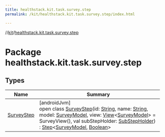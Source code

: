 ```yaml
---
title: healthstack.kit.task.survey.step
permalink: /kit/healthstack.kit.task.survey.step/index.html

---
```

//[kit](/kit.html)/[healthstack.kit.task.survey.step](index.html)



# Package healthstack.kit.task.survey.step



## Types


| Name | Summary |
|---|---|
| [SurveyStep](-survey-step/index.html) | [androidJvm]<br>open class [SurveyStep](-survey-step/index.html)(id: [String](https://kotlinlang.org/api/latest/jvm/stdlib/kotlin/-string/index.html), name: [String](https://kotlinlang.org/api/latest/jvm/stdlib/kotlin/-string/index.html), model: [SurveyModel](../healthstack.kit.task.survey.model/-survey-model/index.html), view: [View](../healthstack.kit.task.base/-view/index.html)&lt;[SurveyModel](../healthstack.kit.task.survey.model/-survey-model/index.html)&gt; = SurveyView(), val subStepHolder: [SubStepHolder](../healthstack.kit.task.survey.question/-sub-step-holder/index.html)) : [Step](../healthstack.kit.task.base/-step/index.html)&lt;[SurveyModel](../healthstack.kit.task.survey.model/-survey-model/index.html), [Boolean](https://kotlinlang.org/api/latest/jvm/stdlib/kotlin/-boolean/index.html)&gt; |

